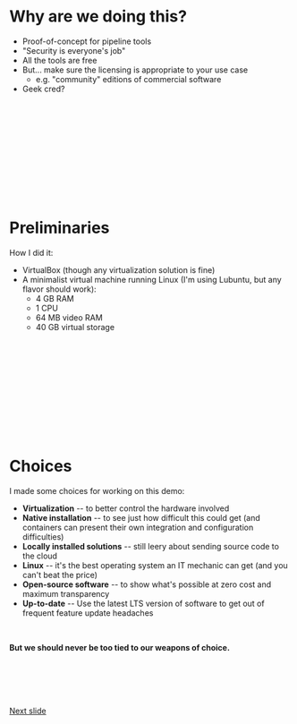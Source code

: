 # Why are we doing this?

* Proof-of-concept for pipeline tools
* "Security is everyone's job"
* All the tools are free
* But... make sure the licensing is appropriate to your use case 
  * e.g. "community" editions of commercial software
* Geek cred?

<br /><br /><br /><br /><br /><br /><br /><br /><br /><br />

# Preliminaries

How I did it:

* VirtualBox (though any virtualization solution is fine)
* A minimalist virtual machine running Linux (I'm using Lubuntu, but any flavor should work):
  * 4 GB RAM
  * 1 CPU
  * 64 MB video RAM
  * 40 GB virtual storage

<br /><br /><br /><br /><br /><br /><br /><br /><br /><br />

# Choices

I made some choices for working on this demo:
* **Virtualization** -- to better control the hardware involved
* **Native installation** -- to see just how difficult this could get (and containers can present their own integration and configuration difficulties)
* **Locally installed solutions** -- still leery about sending source code to the cloud
* **Linux** -- it's the best operating system an IT mechanic can get (and you can't beat the price)
* **Open-source software** -- to show what's possible at zero cost and maximum transparency
* **Up-to-date** -- Use the latest LTS version of software to get out of frequent feature update headaches

<br />

**But we should never be too tied to our weapons of choice.**

<br /><br /><br /><br />

[Next slide](jenkins.md)
